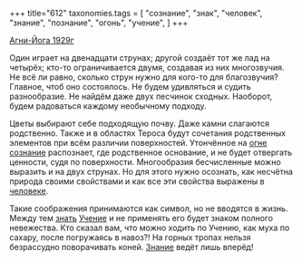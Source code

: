 +++
title="612"
taxonomies.tags = [
 "сознание",
 "знак",
 "человек",
 "знание",
 "познание",
 "огонь",
 "учение",
]
+++

[Агни-Йога 1929г](/agni/1929)

Один играет на двенадцати струнах; другой создаёт тот же лад на четырёх; кто-то ограничивается двумя, создавая из них многозвучия. Не всё ли равно, сколько струн нужно для кого-то для благозвучия? Главное, чтоб оно состоялось. Не будем удивляться и судить разнообразие. Не найдём даже двух песчинок сходных. Наоборот, будем радоваться каждому необычному подходу.   

Цветы выбирают себе подходящую почву. Даже камни слагаются родственно. Также и в областях Тероса будут сочетания родственных элементов при всём различии поверхностей. Утончённое на [огне](/tags/огонь) [сознание](/tags/сознание) распознает, где родственное основание, и не будет отвергать ценности, судя по поверхности. Многообразия бесчисленные можно выразить и на двух струнах. Но для этого нужно осознать, как несчётна природа своими свойствами и как все эти свойства выражены в [человеке](/tags/человек).   

Такие соображения принимаются как символ, но не вводятся в жизнь. Между тем [знать](/tags/познание) [Учение](/tags/учение) и не применять его будет знаком полного невежества. Кто сказал вам, что можно ходить по Учению, как муха по сахару, после погружаясь в навоз?! На горных тропах нельзя безрассудно поворачивать коней. [Знание](/tags/знание) ведёт лишь вперёд!